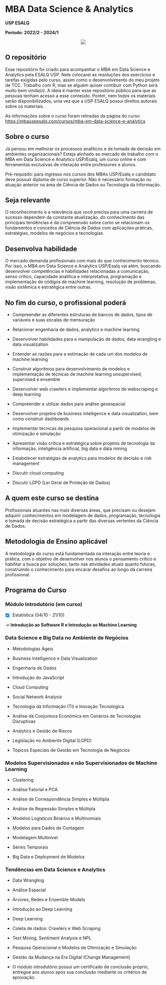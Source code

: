 # MBA Data Science & Analytics

**USP ESALQ**

**Período: 2022/2 - 2024/1**

<p align="center">
  <img src="https://www.google.com/imgres?imgurl=https%3A%2F%2Fcdn.dribbble.com%2Fusers%2F2131993%2Fscreenshots%2F4948736%2Fthoughtworks-gif_dribbble.gif&imgrefurl=https%3A%2F%2Fdribbble.com%2Fshots%2F4948736-UI-Developer&tbnid=PXLAloFJw---QM&vet=1&docid=Vf1wk6-1oospUM&w=800&h=600&itg=1&hl=pt-BR&source=sh%2Fx%2Fim" />
</p>

## O repositório

Esse repositório foi criado para acompanhar o MBA em Data Science e Analytics pela ESALQ USP. Nele colocarei as resoluções dos exercícios e tarefas exigidas pelo curso, assim como o desenvolvimento do meu projeto de TCC. Trabalho com R, mas se alguém quiser contibuir com Python será muito bem vinda(o). A ideia é manter esse repositório público para que as pessoas tenham acesso a esse conteúdo. Porém, nem todos os materiais serão disponibilizados, uma vez que a USP ESALQ possui direitos autorais sobre os materiais.

As informações sobre o curso foram retiradas da página do curso <https://mbauspesalq.com/cursos/mba-em-data-science-e-analytics>

## Sobre o curso

Já pensou em melhorar os processos analíticos e de tomada de decisão em ambientes organizacionais? Esteja alinhado ao mercado de trabalho com o MBA em Data Science e Analytics USP/Esalq, um curso online e com ferramentas exclusivas de interação entre professores e alunos.

Pré-requisito: para ingresso nos cursos dos MBAs USP/Esalq o candidato deve possuir diploma de curso superior. Não é necessário formação ou atuação anterior na área de Ciência de Dados ou Tecnologia da Informação.

## Seja relevante

O reconhecimento e a relevância que você precisa para uma carreira de sucesso dependem da constante atualização, do conhecimento das principais tendências e da compreensão sobre como se relacionam os fundamentos e conceitos de Ciência de Dados com aplicações práticas, estratégias, modelos de negócios e tecnologias.

## Desenvolva habilidade

O mercado demanda profissionais com mais do que conhecimento técnico. Por isso, o MBA em Data Science e Analytics USP/Esalq vai além, buscando desenvolver competências e habilidades relacionadas a comunicação, senso crítico, capacidade analítica e interpretativa, programação e implementação de códigos de machine learning, resolução de problemas, visão sistêmica e estratégica entre outras.

## No fim do curso, o profissional poderá

- Compreender as diferentes estruturas de bancos de dados, tipos de variáveis e suas escalas de mensuração

- Relacionar engenharia de dados, analytics e machine learning

- Desenvolver habilidades para a manipulação de dados, data wrangling e data visualization

- Entender as razões para a estimação de cada um dos modelos de machine learning

- Construir algoritmos para desenvolvimento de modelos e implementação de técnicas de machine learning unsupervised, supervised e ensemble

- Desenvolver web crawlers e implementar algoritmos de webscraping e deep learning

- Compreender e utilizar dados para análise geoespacial

- Desenvolver projetos de business intelligence e data visualization, bem como construir dashboards

- Implementar técnicas de pesquisa operacional a partir de modelos de otimização e simulação

- Apresentar visão crítica e estratégica sobre projetos de tecnologia da informação, inteligência artificial, big data e data mining

- Estabelecer estratégias de analytics para modelos de decisão e risk management

- Discutir cloud computing

- Discutir LGPD (Lei Geral de Proteção de Dados)

## A quem este curso se destina

Profissionais atuantes nas mais diversas áreas, que precisam ou desejam adquirir conhecimentos em modelagem de dados, programação, tecnologia e tomada de decisão estratégica a partir das diversas vertentes da Ciência de Dados.

## Metodologia de Ensino aplicável

A metodologia do curso está fundamentada na interação entre teoria e prática, com o objetivo de desenvolver nos alunos o pensamento crítico e habilitar a busca por soluções, tanto nas atividades atuais quanto futuras, construindo o conhecimento para encarar desafios ao longo da carreira profissional.

## Programa do Curso

### Módulo Introdutório (em curso)

- [x] Estatística (04/10 - 21/10)

 $\rightarrow$ **Introdução ao Software R e Introdução ao Machine Learning**

### Data Science e Big Data no Ambiente de Negócios

- Metodologias Ágeis 

- Business Intelligence e Data Visualization 

- Engenharia de Dados 

- Introdução do JavaScript 

- Cloud Computing 

- Social Network Analysis 

- Tecnologia da Informação (TI) e Inovação Tecnológica 

- Análise da Conjuntura Econômica em Cenários de Tecnologias Disruptivas

- Analytics e Gestão de Riscos 

- Legislação no Ambiente Digital (LGPD) 

- Tópicos Especiais de Gestão em Tecnologia de Negócios


### Modelos Supervisionados e não Supervisionados de Machine Learning

- Clustering 

- Análise Fatorial e PCA 

- Análise de Correspondência Simples e Múltipla 

- Análise de Regressão Simples e Múltipla 

- Modelos Logísticos Binários e Multinomiais 

- Modelos para Dados de Contagem 

- Modelagem Multinível 

- Séries Temporais 

- Big Data e Deployment de Modelos

### Tendências em Data Science e Analytics

- Data Wrangling 

- Análise Espacial 

- Árvores, Redes e Ensemble Models 

- Introdução ao Deep Learning 

- Deep Learning 

- Coleta de dados: Crawlers e Web Scraping 

- Text Mining, Sentiment Analysis e NPL 

- Pesquisa Operacional e Modelos de Otimização e Simulação 

- Gestão da Mudança na Era Digital (Change Management)

- O módulo introdutório possui um certificado de conclusão próprio, entregue aos alunos após sua conclusão mediante os critérios de aprovação.

